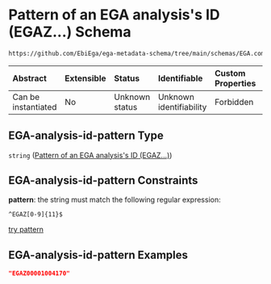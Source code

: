 # Pattern of an EGA analysis's ID (EGAZ...) Schema

```txt
https://github.com/EbiEga/ega-metadata-schema/tree/main/schemas/EGA.common-definitions.json#/definitions/EGA-analysis-id-pattern
```



| Abstract            | Extensible | Status         | Identifiable            | Custom Properties | Additional Properties | Access Restrictions | Defined In                                                                                           |
| :------------------ | :--------- | :------------- | :---------------------- | :---------------- | :-------------------- | :------------------ | :--------------------------------------------------------------------------------------------------- |
| Can be instantiated | No         | Unknown status | Unknown identifiability | Forbidden         | Allowed               | none                | [EGA.common-definitions.json\*](../../../schemas/EGA.common-definitions.json "open original schema") |

## EGA-analysis-id-pattern Type

`string` ([Pattern of an EGA analysis's ID (EGAZ...)](ega-12-definitions-pattern-of-an-ega-analysiss-id-egaz.md))

## EGA-analysis-id-pattern Constraints

**pattern**: the string must match the following regular expression:&#x20;

```regexp
^EGAZ[0-9]{11}$
```

[try pattern](https://regexr.com/?expression=%5EEGAZ%5B0-9%5D%7B11%7D%24 "try regular expression with regexr.com")

## EGA-analysis-id-pattern Examples

```json
"EGAZ00001004170"
```
